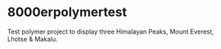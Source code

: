 8000erpolymertest
=================

Test polymer project to display three Himalayan Peaks, Mount Everest, Lhotse & Makalu.
